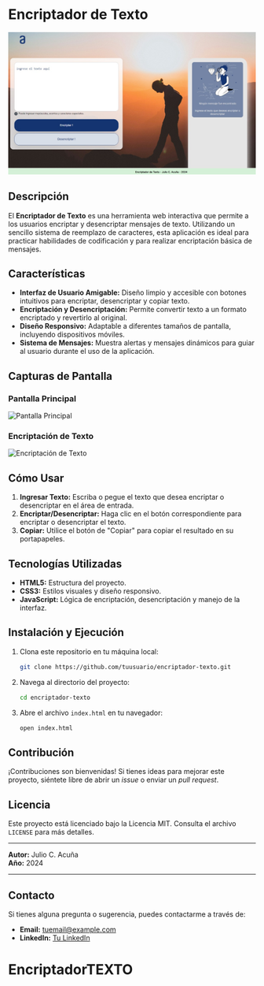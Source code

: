 
# Encriptador de Texto

![Project Screenshot](./imagenes/captura-de-pantalla.jpg)

## Descripción

El **Encriptador de Texto** es una herramienta web interactiva que permite a los usuarios encriptar y desencriptar mensajes de texto. Utilizando un sencillo sistema de reemplazo de caracteres, esta aplicación es ideal para practicar habilidades de codificación y para realizar encriptación básica de mensajes.

## Características

- **Interfaz de Usuario Amigable:** Diseño limpio y accesible con botones intuitivos para encriptar, desencriptar y copiar texto.
- **Encriptación y Desencriptación:** Permite convertir texto a un formato encriptado y revertirlo al original.
- **Diseño Responsivo:** Adaptable a diferentes tamaños de pantalla, incluyendo dispositivos móviles.
- **Sistema de Mensajes:** Muestra alertas y mensajes dinámicos para guiar al usuario durante el uso de la aplicación.

## Capturas de Pantalla

### Pantalla Principal
![Pantalla Principal](ruta/a/tu/captura-de-pantalla.png)

### Encriptación de Texto
![Encriptación de Texto](ruta/a/tu/captura-de-pantalla-encriptar.png)

## Cómo Usar

1. **Ingresar Texto:** Escriba o pegue el texto que desea encriptar o desencriptar en el área de entrada.
2. **Encriptar/Desencriptar:** Haga clic en el botón correspondiente para encriptar o desencriptar el texto.
3. **Copiar:** Utilice el botón de "Copiar" para copiar el resultado en su portapapeles.

## Tecnologías Utilizadas

- **HTML5:** Estructura del proyecto.
- **CSS3:** Estilos visuales y diseño responsivo.
- **JavaScript:** Lógica de encriptación, desencriptación y manejo de la interfaz.

## Instalación y Ejecución

1. Clona este repositorio en tu máquina local:

   ```bash
   git clone https://github.com/tuusuario/encriptador-texto.git
   ```

2. Navega al directorio del proyecto:

   ```bash
   cd encriptador-texto
   ```

3. Abre el archivo `index.html` en tu navegador:

   ```bash
   open index.html
   ```

## Contribución

¡Contribuciones son bienvenidas! Si tienes ideas para mejorar este proyecto, siéntete libre de abrir un _issue_ o enviar un _pull request_.

## Licencia

Este proyecto está licenciado bajo la Licencia MIT. Consulta el archivo `LICENSE` para más detalles.

---

**Autor:** Julio C. Acuña  
**Año:** 2024

---

## Contacto

Si tienes alguna pregunta o sugerencia, puedes contactarme a través de:

- **Email:** tuemail@example.com
- **LinkedIn:** [Tu LinkedIn](https://www.linkedin.com/in/tuusuario/)
# EncriptadorTEXTO
